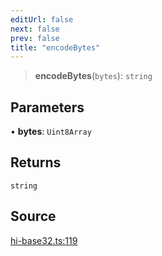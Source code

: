 ```yaml
---
editUrl: false
next: false
prev: false
title: "encodeBytes"
---
```


> **encodeBytes**(`bytes`): `string`

## Parameters

• **bytes**: `Uint8Array`

## Returns

`string`

## Source

[hi-base32.ts:119](https://github.com/algorandfoundation/liquid-auth/blob/8878aa0007608386baa019f80c46f90dd8baec70/clients/liquid-auth-core/src/hi-base32.ts#L119)
